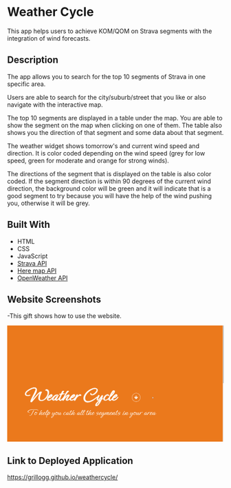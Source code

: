 # Weather Cycle

This app helps users to achieve KOM/QOM on Strava segments with the integration of wind forecasts.

## Description

The app allows you to search for the top 10 segments of Strava in one specific area. 

Users are able to search for the city/suburb/street that you like or also navigate with the interactive map.

The top 10 segments are displayed in a table under the map. You are able to show the segment on the map when clicking on one of them. The table also shows you the direction of that segment and some data about that segment.

The weather widget shows tomorrow's and current wind speed and direction. It is color coded depending on the wind speed (grey for low speed, green for moderate and orange for strong winds).

The directions of the segment that is displayed on the table is also color coded. If the segment direction is within  90 degrees of the current wind direction, the background color will be green and it will indicate that is a good segment to try because you will have the help of the wind pushing you, otherwise it will be grey.


## Built With

- HTML
- CSS
- JavaScript
- [Strava API](https://developers.strava.com/)
- [Here map API](https://developer.here.com/)
- [OpenWeather API](https://openweathermap.org/api)

## Website Screenshots

-This gift shows how to use the website.

![Website functionality](assets/weather-cycle-02.gif)

## Link to Deployed Application

https://grillogg.github.io/weathercycle/

